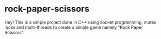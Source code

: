 # rock-paper-scissors
Hey! 
This is a simple project done in C++ using socket programming, mutex locks and multi-threads to create a simple game namely "Rock Paper Scissors".
